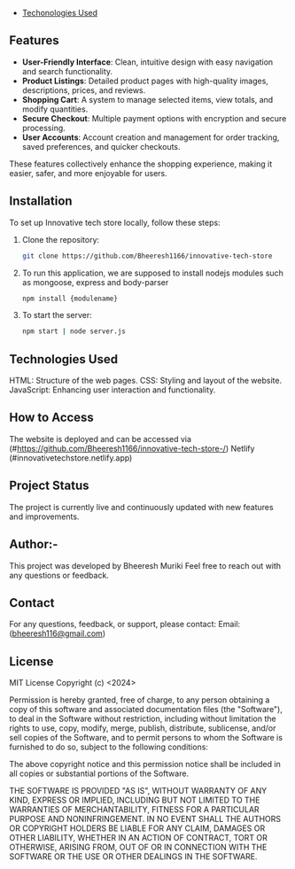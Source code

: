 
- [Techonologies Used](#technologies-used)
## Features
- **User-Friendly Interface**: Clean, intuitive design with easy navigation and search functionality.
- **Product Listings**: Detailed product pages with high-quality images, descriptions, prices, and reviews.
- **Shopping Cart**: A system to manage selected items, view totals, and modify quantities.
- **Secure Checkout**: Multiple payment options with encryption and secure processing.
- **User Accounts**: Account creation and management for order tracking, saved preferences, and quicker checkouts.

These features collectively enhance the shopping experience, making it easier, safer, and more enjoyable for users.

## Installation

To set up Innovative tech store locally, follow these steps:

1. Clone the repository:
    ```bash
   git clone https://github.com/Bheeresh1166/innovative-tech-store
2. To run this application, we are supposed to install nodejs modules such as mongoose, express and body-parser
    ```bash
   npm install {modulename}

3. To start the server:
   ```bash
   npm start | node server.js


## Technologies Used
HTML: Structure of the web pages.
CSS: Styling and layout of the website.
JavaScript: Enhancing user interaction and functionality.

## How to Access
The website is deployed and can be accessed via (#https://github.com/Bheeresh1166/innovative-tech-store-/)
Netlify (#innovativetechstore.netlify.app)

## Project Status
The project is currently live and continuously updated with new features and improvements.

## Author:-
This project was developed by Bheeresh Muriki Feel free to reach out with any questions or feedback. 

## Contact
For any questions, feedback, or support, please contact:
Email:(bheeresh116@gmail.com)

## License
MIT License
Copyright (c) <2024> <copyright Innovative tech store>

Permission is hereby granted, free of charge, to any person obtaining a copy of this software and associated documentation files (the "Software"), to deal in the Software without restriction, including without limitation the rights to use, copy, modify, merge, publish, distribute, sublicense, and/or sell copies of the Software, and to permit persons to whom the Software is furnished to do so, subject to the following conditions:

The above copyright notice and this permission notice shall be included in all copies or substantial portions of the Software.

THE SOFTWARE IS PROVIDED "AS IS", WITHOUT WARRANTY OF ANY KIND, EXPRESS OR IMPLIED, INCLUDING BUT NOT LIMITED TO THE WARRANTIES OF MERCHANTABILITY, FITNESS FOR A PARTICULAR PURPOSE AND NONINFRINGEMENT. IN NO EVENT SHALL THE AUTHORS OR COPYRIGHT HOLDERS BE LIABLE FOR ANY CLAIM, DAMAGES OR OTHER LIABILITY, WHETHER IN AN ACTION OF CONTRACT, TORT OR OTHERWISE, ARISING FROM, OUT OF OR IN CONNECTION WITH THE SOFTWARE OR THE USE OR OTHER DEALINGS IN THE SOFTWARE.
